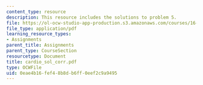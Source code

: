 ```yaml
---
content_type: resource
description: This resource includes the solutions to problem 5.
file: https://ol-ocw-studio-app-production.s3.amazonaws.com/courses/16-423j-aerospace-biomedical-and-life-support-engineering-spring-2006/0eae4b16fef48b8db6ff0eef2c9a9495_cardio_sol_corr.pdf
file_type: application/pdf
learning_resource_types:
- Assignments
parent_title: Assignments
parent_type: CourseSection
resourcetype: Document
title: cardio_sol_corr.pdf
type: OCWFile
uid: 0eae4b16-fef4-8b8d-b6ff-0eef2c9a9495
---
```

